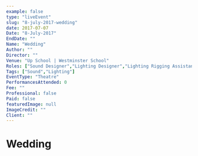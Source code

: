 ```yaml
---
example: false
type: "liveEvent"
slug: "8-july-2017-wedding"
date: 2017-07-07
Date: "8-July-2017"
EndDate: ""
Name: "Wedding"
Author: ""
Director: ""
Venue: "Up School | Westminster School"
Roles: ["Sound Designer","Lighting Designer","Lighting Rigging Assistant"]
Tags: ["Sound","Lighting"]
EventType: "Theatre"
PerformancesAttended: 0
Fee: ""
Professional: false
Paid: false
featuredImage: null
ImageCredit: ""
Client: ""
---
```


# Wedding

